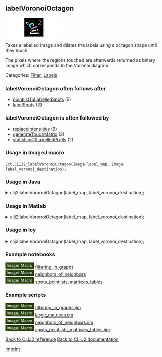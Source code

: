 ## labelVoronoiOctagon
<img src="images/mini_empty_logo.png"/><img src="images/mini_clij2_logo.png"/><img src="images/mini_empty_logo.png"/>

Takes a labelled image and dilates the labels using a octagon shape until they touch. 

The pixels where  the regions touched are afterwards returned as binary image which corresponds to the Voronoi diagram.

Categories: [Filter](https://clij.github.io/clij2-docs/reference__filter), [Labels](https://clij.github.io/clij2-docs/reference__label)

### labelVoronoiOctagon often follows after
* <a href="reference_pointlistToLabelledSpots">pointlistToLabelledSpots</a> (5)
* <a href="reference_labelSpots">labelSpots</a> (2)


### labelVoronoiOctagon is often followed by
* <a href="reference_replaceIntensities">replaceIntensities</a> (9)
* <a href="reference_generateTouchMatrix">generateTouchMatrix</a> (2)
* <a href="reference_statisticsOfLabelledPixels">statisticsOfLabelledPixels</a> (2)


### Usage in ImageJ macro
```
Ext.CLIJ2_labelVoronoiOctagon(Image label_map, Image label_voronoi_destination);
```




### Usage in Java


<details>

<summary>
clij2.labelVoronoiOctagon(label_map, label_voronoi_destination);
</summary>
<pre class="highlight">// init CLIJ and GPU
import net.haesleinhuepf.clij2.CLIJ2;
import net.haesleinhuepf.clij.clearcl.ClearCLBuffer;
CLIJ2 clij2 = CLIJ2.getInstance();

// get input parameters
ClearCLBuffer label_map = clij2.push(label_mapImagePlus);
label_voronoi_destination = clij2.create(label_map);
</pre>

<pre class="highlight">
// Execute operation on GPU
clij2.labelVoronoiOctagon(label_map, label_voronoi_destination);
</pre>

<pre class="highlight">
//show result
label_voronoi_destinationImagePlus = clij2.pull(label_voronoi_destination);
label_voronoi_destinationImagePlus.show();

// cleanup memory on GPU
clij2.release(label_map);
clij2.release(label_voronoi_destination);
</pre>

</details>





### Usage in Matlab


<details>

<summary>
clij2.labelVoronoiOctagon(label_map, label_voronoi_destination);
</summary>
<pre class="highlight">% init CLIJ and GPU
clij2 = init_clatlab();

% get input parameters
label_map = clij2.pushMat(label_map_matrix);
label_voronoi_destination = clij2.create(label_map);
</pre>

<pre class="highlight">
% Execute operation on GPU
clij2.labelVoronoiOctagon(label_map, label_voronoi_destination);
</pre>

<pre class="highlight">
% show result
label_voronoi_destination = clij2.pullMat(label_voronoi_destination)

% cleanup memory on GPU
clij2.release(label_map);
clij2.release(label_voronoi_destination);
</pre>

</details>





### Usage in Icy


<details>

<summary>
clij2.labelVoronoiOctagon(label_map, label_voronoi_destination);
</summary>
<pre class="highlight">// init CLIJ and GPU
importClass(net.haesleinhuepf.clicy.CLICY);
importClass(Packages.icy.main.Icy);

clij2 = CLICY.getInstance();

// get input parameters
label_map_sequence = getSequence();
label_map = clij2.pushSequence(label_map_sequence);
label_voronoi_destination = clij2.create(label_map);
</pre>

<pre class="highlight">
// Execute operation on GPU
clij2.labelVoronoiOctagon(label_map, label_voronoi_destination);
</pre>

<pre class="highlight">
// show result
label_voronoi_destination_sequence = clij2.pullSequence(label_voronoi_destination)
Icy.addSequence(label_voronoi_destination_sequence);
// cleanup memory on GPU
clij2.release(label_map);
clij2.release(label_voronoi_destination);
</pre>

</details>





### Example notebooks
<a href="https://clij.github.io/clij2-docs/md/filtering_in_graphs"><img src="images/language_macro.png" height="20"/></a> [filtering_in_graphs](https://clij.github.io/clij2-docs/md/filtering_in_graphs)  
<a href="https://clij.github.io/clij2-docs/md/neighbors_of_neighbors"><img src="images/language_macro.png" height="20"/></a> [neighbors_of_neighbors](https://clij.github.io/clij2-docs/md/neighbors_of_neighbors)  
<a href="https://clij.github.io/clij2-docs/md/spots_pointlists_matrices_tables"><img src="images/language_macro.png" height="20"/></a> [spots_pointlists_matrices_tables](https://clij.github.io/clij2-docs/md/spots_pointlists_matrices_tables)  




### Example scripts
<a href="https://github.com/clij/clij2-docs/blob/master/src/main/macro/filtering_in_graphs.ijm"><img src="images/language_macro.png" height="20"/></a> [filtering_in_graphs.ijm](https://github.com/clij/clij2-docs/blob/master/src/main/macro/filtering_in_graphs.ijm)  
<a href="https://github.com/clij/clij2-docs/blob/master/src/main/macro/large_matrices.ijm"><img src="images/language_macro.png" height="20"/></a> [large_matrices.ijm](https://github.com/clij/clij2-docs/blob/master/src/main/macro/large_matrices.ijm)  
<a href="https://github.com/clij/clij2-docs/blob/master/src/main/macro/neighbors_of_neighbors.ijm"><img src="images/language_macro.png" height="20"/></a> [neighbors_of_neighbors.ijm](https://github.com/clij/clij2-docs/blob/master/src/main/macro/neighbors_of_neighbors.ijm)  
<a href="https://github.com/clij/clij2-docs/blob/master/src/main/macro/spots_pointlists_matrices_tables.ijm"><img src="images/language_macro.png" height="20"/></a> [spots_pointlists_matrices_tables.ijm](https://github.com/clij/clij2-docs/blob/master/src/main/macro/spots_pointlists_matrices_tables.ijm)  


[Back to CLIJ2 reference](https://clij.github.io/clij2-docs/reference)
[Back to CLIJ2 documentation](https://clij.github.io/clij2-docs)

[Imprint](https://clij.github.io/imprint)
